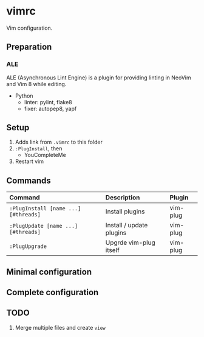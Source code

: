 # vimrc
Vim configuration.

## Preparation

### ALE

ALE (Asynchronous Lint Engine) is a plugin for providing linting in NeoVim and Vim 8 while editing.

- Python
    - linter: pylint, flake8
    - fixer: autopep8, yapf

## Setup

1. Adds link from `.vimrc` to this folder
2. `:PlugInstall`, then
    - YouCompleteMe
3. Restart vim

## Commands

| Command                              | Description              | Plugin   |
| :----------------------------------- | :----------------------- | :------- |
| `:PlugInstall [name ...] [#threads]` | Install plugins          | vim-plug |
| `:PlugUpdate [name ...] [#threads]`  | Install / update plugins | vim-plug |
| `:PlugUpgrade`                       | Upgrde vim-plug itself   | vim-plug |

## Minimal configuration

## Complete configuration


## TODO

1. Merge multiple files and create `view`
